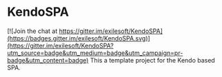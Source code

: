 # KendoSPA

[![Join the chat at https://gitter.im/exilesoft/KendoSPA](https://badges.gitter.im/exilesoft/KendoSPA.svg)](https://gitter.im/exilesoft/KendoSPA?utm_source=badge&utm_medium=badge&utm_campaign=pr-badge&utm_content=badge)
This a template project for the Kendo based SPA. 
